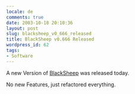 ```yaml
---
locale: de
comments: true
date: 2003-10-18 20:10:36
layout: post
slug: blacksheep_v0_666_released
title: BlackSheep v0.666 Released
wordpress_id: 62
tags:
- Software
---
```


A new Version of [BlackSheep](http://blacksheep.sf.net) was released today. 

No new Features, just refactored everything.
